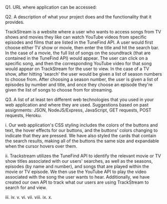 Q1. URL where application can be accessed:


Q2. A description of what your project does and the functionality that it provides.

TrackStream is a website where a user who wants to access songs from TV shows and movies they like can watch YouTube videos from specific episodes and films that are listed in the TuneFind API. A user would first choose either TV show or movie, then enter the title and hit the search bar. In the case of a movie, the full list of songs on the soundtrack (that are contained in the TuneFind API) would appear. The user can click on a specific song, and then the corresponding YouTube video for that song would appear on TrackStream for the user to view. In the case of a TV show, after hitting 'search' the user would be given a list of season numbers to choose from. After choosing a season number, the user is given a list of episodes by number and title, and once they choose an episode they're given the list of songs to choose from for streaming.


Q3. A list of at least ten different web technologies that you used in your web application and where they are used.
Suggestions based on past assignments: JSON, NodeJS/Express, JavaScript, GET requests, POST requests, Heroku.

i. Our web application's CSS styling includes the colors of the buttons and text, the hover effects for our buttons, and the buttons' colors changing to indicate that they are pressed. We have also styled the cards that contain the search results, making all of the buttons the same size and expandable when the cursor hovers over them.

ii. Trackstream utilizes the TuneFind API to identify the relevant movie or TV show titles associated with our users' searches, as well as the seasons, episodes (by name and number), and songs that are played within the movie or TV episode. We then use the YouTube API to play the video associated with the song the user wants to hear. Additionally, we have created our own API to track what our users are using TrackStream to search for and view.

iii.
iv.
v.
vi.
vii.
viii.
ix.
x.
